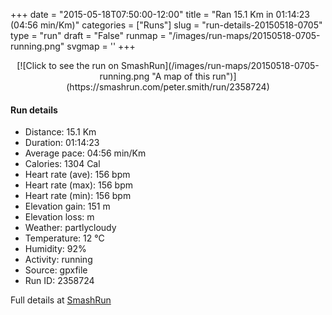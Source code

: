 +++
date = "2015-05-18T07:50:00-12:00"
title = "Ran 15.1 Km in 01:14:23 (04:56 min/Km)"
categories = ["Runs"]
slug = "run-details-20150518-0705"
type = "run"
draft = "False"
runmap = "/images/run-maps/20150518-0705-running.png"
svgmap = '<polyline points="31 55, 26 53, 26 52, 25 52, 24 53, 23 53, 17 51, 13 50, 11 47, 7 44, 6 43, 7 38, 9 38, 11 37, 16 38, 16 38, 13 38, 12 37, 7 37, 4 38, 1 40, 0 45, 1 39, 3 38, 6 37, 7 38, 6 43, 7 44, 11 47, 13 50, 18 51, 24 53, 25 53, 25 52, 25 52, 26 52, 27 51, 27 49, 29 45, 34 40, 36 40, 37 40, 31 45, 31 46, 34 47, 43 50, 63 55, 66 57, 77 60, 92 60, 97 62, 100 64, 97 61, 94 60, 77 59, 66 57, 64 55, 60 54, 36 48, 35 48, 34 49, 33 52, 35 52, 34 55">'
+++



<!--more-->

<center>
[![Click to see the run on SmashRun](/images/run-maps/20150518-0705-running.png "A map of this run")](https://smashrun.com/peter.smith/run/2358724)
</center>

#### Run details

* Distance: 15.1 Km
* Duration: 01:14:23
* Average pace: 04:56 min/Km
* Calories: 1304 Cal
* Heart rate (ave): 156 bpm
* Heart rate (max): 156 bpm
* Heart rate (min): 156 bpm
* Elevation gain: 151 m
* Elevation loss:  m
* Weather: partlycloudy
* Temperature: 12 &deg;C
* Humidity: 92%
* Activity: running
* Source: gpxfile
* Run ID: 2358724

Full details at [SmashRun](https://smashrun.com/peter.smith/run/2358724)